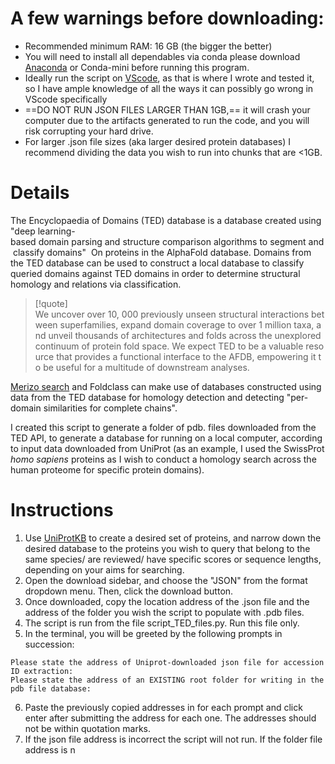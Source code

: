 # A few warnings before downloading:

- Recommended minimum RAM: 16 GB (the bigger the better)
- You will need to install all dependables via conda please download [Anaconda](https://www.anaconda.com/download) or Conda-mini before running this program.
- Ideally run the script on [VScode](https://code.visualstudio.com/docs/setup/windows), as that is where I wrote and tested it, so I have ample knowledge of all the ways it can possibly go wrong in VScode specifically
- ==DO NOT RUN JSON FILES LARGER THAN 1GB,== it will crash your computer due to the artifacts generated to run the code, and you will risk corrupting your hard drive. 
- For larger .json file sizes (aka larger desired protein databases) I recommend dividing the data you wish to run into chunks that are <1GB.

# Details
The Encyclopaedia of Domains (TED) database is a database created using "deep learning-based domain parsing and structure comparison algorithms to segment and classify domains" 
On proteins in the AlphaFold database. Domains from the TED database can be used to construct a local database to classify queried domains against TED domains in order to determine structural homology and relations via classification.

 >[!quote]
We uncover over 10, 000 previously unseen structural interactions between superfamilies, expand domain coverage to over 1 million taxa, and unveil thousands of architectures and folds across the unexplored continuum of protein fold space. We expect TED to be a valuable resource that provides a functional interface to the AFDB, empowering it to be useful for a multitude of downstream analyses.

[Merizo search](https://www.biorxiv.org/content/10.1101/2024.03.25.586696v2.full) and Foldclass can make use of databases constructed using data from the TED database for homology detection and detecting "per-domain similarities for complete chains". 

I created this script to generate a folder of pdb. files downloaded from the TED API, to generate a database for running on a local computer, according to input data downloaded from UniProt (as an example, I used the SwissProt *homo sapiens* proteins as I wish to conduct a homology search across the human proteome for specific protein domains).

# Instructions
1. Use [UniProtKB](https://www.uniprot.org/uniprotkb?query=*) to create a desired set of proteins, and narrow down the desired database to the proteins you wish to query that belong to the same species/ are reviewed/ have specific scores or sequence lengths, depending on your aims for searching. 
2. Open the download sidebar, and choose the "JSON" from the format dropdown menu. Then, click the download button.
3. Once downloaded, copy the location address of the .json file and the address of the folder you wish the script to populate with .pdb files.
4. The script is run from the file script_TED_files.py. Run this file only. 
5. In the terminal, you will be greeted by the following prompts in succession:
```
Please state the address of Uniprot-downloaded json file for accession ID extraction:
Please state the address of an EXISTING root folder for writing in the pdb file database:
```
6. Paste the previously copied addresses in for each prompt and click enter after submitting the address for each one. The addresses should not be within quotation marks. 
7. If the json file address is incorrect the script will not run. If the folder file address is n